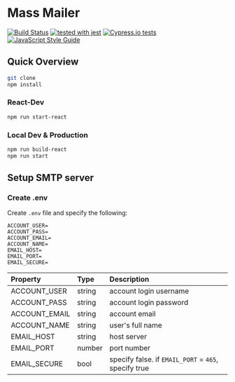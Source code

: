 # Mass Mailer

[![Build Status](https://travis-ci.org/UBC-LFS/lfs-mass-mailer.svg?branch=master)](https://travis-ci.org/UBC-LFS/lfs-mass-mailer)
[![tested with jest](https://img.shields.io/badge/tested_with-jest-99424f.svg)](http://facebook.github.io/jest/)
[![Cypress.io tests](https://img.shields.io/badge/cypress.io-tests-green.svg?style=flat-square)](https://cypress.io)
[![JavaScript Style Guide](https://img.shields.io/badge/code_style-standard-brightgreen.svg)](https://standardjs.com)

## Quick Overview 

```sh
git clone
npm install
```
### React-Dev

```sh
npm run start-react
```

### Local Dev & Production

```sh
npm run build-react
npm run start
```

## Setup SMTP server

### Create .env

Create `.env` file and specify the following:

```
ACCOUNT_USER=
ACCOUNT_PASS=
ACCOUNT_EMAIL=
ACCOUNT_NAME=
EMAIL_HOST=
EMAIL_PORT=
EMAIL_SECURE=
```

Property	|	Type	|	Description
:-----------------------|:--------------|:--------------------------------
ACCOUNT_USER	|	string	|	account login username 
ACCOUNT_PASS | string  | account login password 
ACCOUNT_EMAIL	|	string	|	account email
ACCOUNT_NAME | string | user's full name
EMAIL_HOST	|	string	|	host server 
EMAIL_PORT | number | port number
EMAIL_SECURE	|	bool |	specify false. if `EMAIL_PORT` = `465`, specify true
